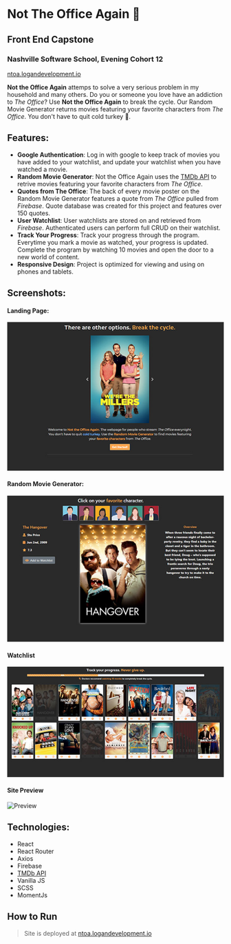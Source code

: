 # Not The Office Again :popcorn:

## Front End Capstone
### Nashville Software School, Evening Cohort 12
[ntoa.logandevelopment.io](https://ntoa.logandevelopment.io) 

**Not the Office Again** attemps to solve a very serious problem in my household and many others. Do you or someone you love have an addiction to *The Office*? Use **Not the Office Again** to break the cycle. Our Random Movie Generator returns movies featuring your favorite characters from *The Office*. You don't have to quit cold turkey :turkey:. 

## Features:
* **Google Authentication**: Log in with google to keep track of movies you have added to your watchlist, and update your watchlist when you have watched a movie. 
* **Random Movie Generator**: Not the Office Again uses the [TMDb API](https://developers.themoviedb.org/) to retrive movies featuring your favorite characters from *The Office*. 
* **Quotes from The Office**: The back of every movie poster on the Random Movie Generator features a quote from *The Office* pulled from *Firebase*. Quote database was created for this project and features over 150 quotes.
* **User Watchlist**: User watchlists are stored on and retrieved from *Firebase*. Authenticated users can perform full CRUD on their watchlist. 
* **Track Your Progress**: Track your progress through the program. Everytime you mark a movie as watched, your progress is updated. Complete the program by watching 10 movies and open the door to a new world of content.
* **Responsive Design**: Project is optimized for viewing and using on phones and tablets.

## Screenshots:
#### Landing Page: 
![Landing Page](screenshots/lp.jpg)

#### Random Movie Generator: 
![Random Movie Generator](screenshots/gen.jpg)

#### Watchlist
![Watchlist](screenshots/watchlist.jpg)

#### Site Preview
![Preview](screenshots/preview.gif)

## Technologies:
* React
* React Router
* Axios
* Firebase
* [TMDb API](https://developers.themoviedb.org/)
* Vanilla JS
* SCSS
* MomentJs

## How to Run
> Site is deployed at [ntoa.logandevelopment.io](https://ntoa.logandevelopment.io) 
